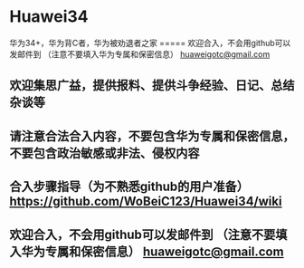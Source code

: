 # Huawei34
华为34+，华为背C者，华为被劝退者之家   ===== 欢迎合入，不会用github可以发邮件到  （注意不要填入华为专属和保密信息）  huaweigotc@gmail.com

##  欢迎集思广益，提供报料、提供斗争经验、日记、总结杂谈等

##  请注意合法合入内容，不要包含华为专属和保密信息，不要包含政治敏感或非法、侵权内容

##  合入步骤指导（为不熟悉github的用户准备）https://github.com/WoBeiC123/Huawei34/wiki

##  欢迎合入，不会用github可以发邮件到  （注意不要填入华为专属和保密信息）  huaweigotc@gmail.com

